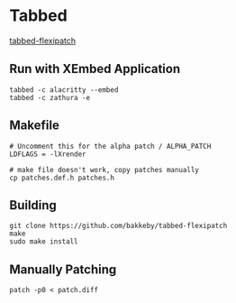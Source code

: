 # Tabbed
[tabbed-flexipatch](https://github.com/bakkeby/tabbed-flexipatch)

## Run with XEmbed Application
```console
tabbed -c alacritty --embed
tabbed -c zathura -e
```

## Makefile
```console
# Uncomment this for the alpha patch / ALPHA_PATCH
LDFLAGS = -lXrender
```

```console
# make file doesn't work, copy patches manually
cp patches.def.h patches.h
```

## Building
```console
git clone https://github.com/bakkeby/tabbed-flexipatch
make
sudo make install
```

## Manually Patching
```console
patch -p0 < patch.diff
```
